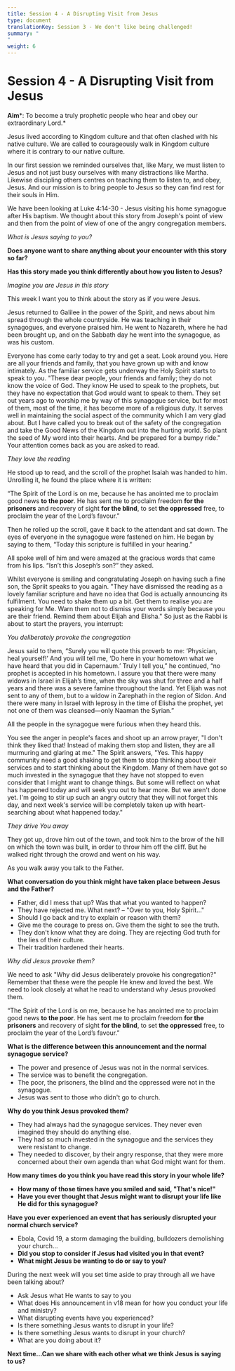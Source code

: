 ```yaml
---
title: Session 4 - A Disrupting Visit from Jesus
type: document
translationKey: Session 3 - We don't like being challenged!
summary: "
"
weight: 6
---
```

# Session 4 - A Disrupting Visit from Jesus

**Aim***: To become a truly prophetic people who hear and obey our extraordinary Lord.*

Jesus lived according to Kingdom culture and that often clashed with his native culture. We are called to courageously walk in Kingdom culture where it is contrary to our native culture.

In our first session we reminded ourselves that, like Mary, we must listen to Jesus and not just busy ourselves with many distractions like Martha. Likewise discipling others centres on teaching them to listen to, and obey, Jesus. And our mission is to bring people to Jesus so they can find rest for their souls in Him.

We have been looking at Luke 4:14-30 - Jesus visiting his home synagogue after His baptism. We thought about this story from Joseph's point of view and then from the point of view of one of the angry congregation members.

*What is Jesus saying to you?*

**Does anyone want to share anything about your encounter with this story so far?**

**Has this story made you think differently about how you listen to Jesus?**

*Imagine you are Jesus in this story*

This week I want you to think about the story as if you were Jesus.

Jesus returned to Galilee in the power of the Spirit, and news about him spread through the whole countryside. He was teaching in their synagogues, and everyone praised him. He went to Nazareth, where he had been brought up, and on the Sabbath day he went into the synagogue, as was his custom.

Everyone has come early today to try and get a seat. Look around you. Here are all your friends and family, that you have grown up with and know intimately. As the familiar service gets underway the Holy Spirit starts to speak to you. "These dear people, your friends and family; they do not know the voice of God. They know He used to speak to the prophets, but they have no expectation that God would want to speak to them. They set out years ago to worship me by way of this synagogue service, but for most of them, most of the time, it has become more of a religious duty. It serves well in maintaining the social aspect of the community which I am very glad about. But I have called you to break out of the safety of the congregation and take the Good News of the Kingdom out into the hurting world. So plant the seed of My word into their hearts. And be prepared for a bumpy ride." Your attention comes back as you are asked to read.

*They love the reading*

He stood up to read, and the scroll of the prophet Isaiah was handed to him. Unrolling it, he found the place where it is written:

“The Spirit of the Lord is on me, because he has anointed me to proclaim good news **to the poor**. He has sent me to proclaim freedom **for the prisoners** and recovery of sight **for the blind**, to set **the oppressed** free, to proclaim the year of the Lord’s favour.”

Then he rolled up the scroll, gave it back to the attendant and sat down. The eyes of everyone in the synagogue were fastened on him. He began by saying to them, “Today this scripture is fulfilled in your hearing.”

All spoke well of him and were amazed at the gracious words that came from his lips. “Isn’t this Joseph’s son?” they asked.

Whilst everyone is smiling and congratulating Joseph on having such a fine son, the Spriit speaks to you again. "They have dismissed the reading as a lovely familiar scripture and have no idea that God is actually announcing its fulfilment. You need to shake them up a bit. Get them to realise you are speaking for Me. Warn them not to dismiss your words simply because you are their friend. Remind them about Elijah and Elisha." So just as the Rabbi is about to start the prayers, you interrupt:

*You deliberately provoke the congregation*

Jesus said to them, “Surely you will quote this proverb to me: ‘Physician, heal yourself!’ And you will tell me, ‘Do here in your hometown what we have heard that you did in Capernaum.’ Truly I tell you,” he continued, “no prophet is accepted in his hometown. I assure you that there were many widows in Israel in Elijah’s time, when the sky was shut for three and a half years and there was a severe famine throughout the land. Yet Elijah was not sent to any of them, but to a widow in Zarephath in the region of Sidon. And there were many in Israel with leprosy in the time of Elisha the prophet, yet not one of them was cleansed—only Naaman the Syrian.”

All the people in the synagogue were furious when they heard this.

You see the anger in people's faces and shoot up an arrow prayer, "I don't think they liked that! Instead of making them stop and listen, they are all murmuring and glaring at me." The Spirit answers, "Yes. This happy community need a good shaking to get them to stop thinking about their services and to start thinking about the Kingdom. Many of them have got so much invested in the synagogue that they have not stopped to even consider that I might want to change things. But some will reflect on what has happened today and will seek you out to hear more. But we aren't done yet. I'm going to stir up such an angry outcry that they will not forget this day, and next week's service will be completely taken up with heart-searching about what happened today."

*They drive You away*

They got up, drove him out of the town, and took him to the brow of the hill on which the town was built, in order to throw him off the cliff. But he walked right through the crowd and went on his way.

As you walk away you talk to the Father.

**What conversation do you think might have taken place between Jesus and the Father?**

-   Father, did I mess that up? Was that what you wanted to happen?
-   They have rejected me. What next? – "Over to you, Holy Spirit..."
-   Should I go back and try to explain or reason with them?
-   Give me the courage to press on. Give them the sight to see the truth.
-   They don't know what they are doing. They are rejecting God truth for the lies of their culture.
-   Their tradition hardened their hearts.

*Why did Jesus provoke them?*

We need to ask "Why did Jesus deliberately provoke his congregation?" Remember that these were the people He knew and loved the best. We need to look closely at what he read to understand why Jesus provoked them.

“The Spirit of the Lord is on me, because he has anointed me to proclaim good news **to the poor**. He has sent me to proclaim freedom **for the prisoners** and recovery of sight **for the blind**, to set **the oppressed** free, to proclaim the year of the Lord’s favour.”

**What is the difference between this announcement and the normal synagogue service?**

-   The power and presence of Jesus was not in the normal services.
-   The service was to benefit the congregation.
-   The poor, the prisoners, the blind and the oppressed were not in the synagogue.
-   Jesus was sent to those who didn't go to church.

**Why do you think Jesus provoked them?**

-   They had always had the synagogue services. They never even imagined they should do anything else.
-   They had so much invested in the synagogue and the services they were resistant to change.
-   They needed to discover, by their angry response, that they were more concerned about their own agenda than what God might want for them.

**How many times do you think you have read this story in your whole life?**

-   **How many of those times have you smiled and said, "That's nice!"**
-   **Have you ever thought that Jesus might want to disrupt your life like He did for this synagogue?**

**Have you ever experienced an event that has seriously disrupted your normal church service?**

-   Ebola, Covid 19, a storm damaging the building, bulldozers demolishing your church...
-   **Did you stop to consider if Jesus had visited you in that event?**
-   **What might Jesus be wanting to do or say to you?**

During the next week will you set time aside to pray through all we have been talking about?

-   Ask Jesus what He wants to say to you
-   What does His announcement in v18 mean for how you conduct your life and ministry?
-   What disrupting events have you experienced?
-   Is there something Jesus wants to disrupt in your life?
-   Is there something Jesus wants to disrupt in your church?
-   What are you doing about it?

**Next time...Can we share with each other what we think Jesus is saying to us?**

